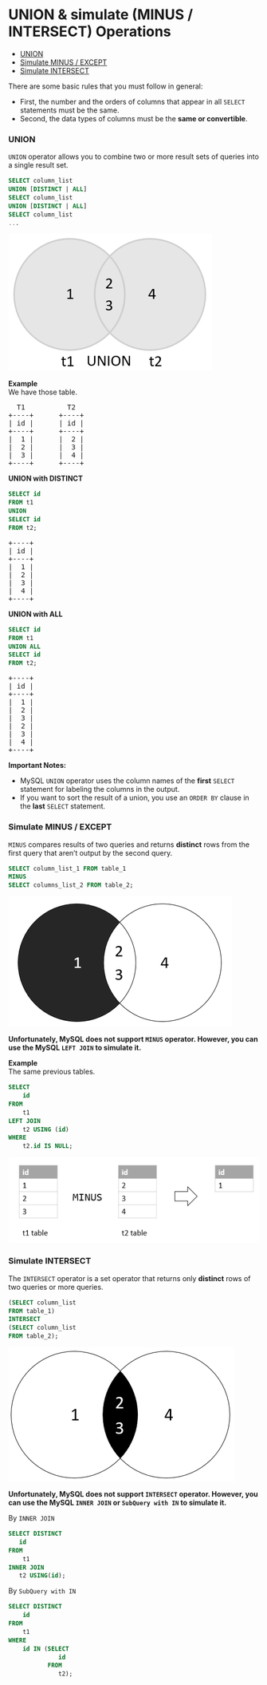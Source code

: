 # UNION & simulate (MINUS / INTERSECT) Operations

* [UNION](#union) <br>
* [Simulate MINUS / EXCEPT](#simulate-minus--except) <br>
* [Simulate INTERSECT](#simulate-intersect) <br>

There are some basic rules that you must follow in general:
* First, the number and the orders of columns that appear in all `SELECT` statements must be the same.
* Second, the data types of columns must be the **same or convertible**.

### UNION
`UNION` operator allows you to combine two or more result sets of queries into a single result set.

```sql
SELECT column_list
UNION [DISTINCT | ALL]
SELECT column_list
UNION [DISTINCT | ALL]
SELECT column_list
...
```

![MySQL UNION](./images/MySQL-UNION.png)

**Example** <br>
We have those table.
<pre>
  T1          T2
+----+      +----+
| id |      | id |
+----+      +----+
|  1 |      |  2 |
|  2 |      |  3 |
|  3 |      |  4 |
+----+      +----+
</pre>

**UNION with DISTINCT**
```sql
SELECT id
FROM t1
UNION
SELECT id
FROM t2;
```
<pre>
+----+
| id |
+----+
|  1 |
|  2 |
|  3 |
|  4 |
+----+
</pre>

**UNION with ALL**
```sql
SELECT id
FROM t1
UNION ALL
SELECT id
FROM t2;
```
<pre>
+----+
| id |
+----+
|  1 |
|  2 |
|  3 |
|  2 |
|  3 |
|  4 |
+----+
</pre>

**Important Notes:**

* MySQL `UNION` operator uses the column names of the **first** `SELECT` statement for labeling the columns in the output.
* If you want to sort the result of a union, you use an `ORDER BY` clause in the **last** `SELECT` statement.

### Simulate MINUS / EXCEPT
`MINUS` compares results of two queries and returns **distinct** rows from the first query that aren’t output by the second query.

```sql
SELECT column_list_1 FROM table_1
MINUS
SELECT columns_list_2 FROM table_2;
```

![MySQL UNION](./images/MySQL-MINUS.png)

**Unfortunately, MySQL does not support `MINUS` operator. However, you can use the MySQL `LEFT JOIN` to simulate it.**

**Example** <br>
The same previous tables.

```sql
SELECT
    id
FROM
    t1
LEFT JOIN
    t2 USING (id)
WHERE
    t2.id IS NULL;
```

![MySQL UNION](./images/MySQL-MINUS-Example.png)

### Simulate INTERSECT
The `INTERSECT` operator is a set operator that returns only **distinct** rows of two queries or more queries.

```sql
(SELECT column_list
FROM table_1)
INTERSECT
(SELECT column_list
FROM table_2);
```

![MySQL UNION](./images/MySQL-INTERSECT.png)

**Unfortunately, MySQL does not support `INTERSECT` operator. However, you can use the MySQL `INNER JOIN` or `SubQuery with IN` to simulate it.**

By `INNER JOIN`
```sql
SELECT DISTINCT
   id
FROM
    t1
INNER JOIN
   t2 USING(id);
```

By `SubQuery with IN`
```sql
SELECT DISTINCT
    id
FROM
    t1
WHERE
    id IN (SELECT
              id
           FROM
              t2);
```
